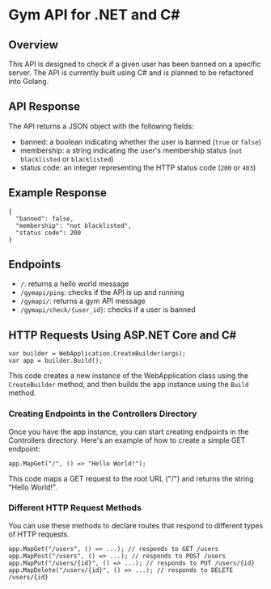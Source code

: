 # Gym API for .NET and C#

## Overview
This API is designed to check if a given user has been banned on a specific server. The API is currently built using C# and is planned to be refactored into Golang.

## API Response
The API returns a JSON object with the following fields:

- banned: a boolean indicating whether the user is banned (`true` or `false`)
- membership: a string indicating the user's membership status (`not blacklisted` or `blacklisted`)
- status code: an integer representing the HTTP status code (`200` or `403`)

## Example Response
```
{
  "banned": false,
  "membership": "not blacklisted",
  "status code": 200
}
```

## Endpoints
- `/`: returns a hello world message
- `/gymapi/ping`: checks if the API is up and running
- `/gymapi/`: returns a gym API message
- `/gymapi/check/{user_id}`: checks if a user is banned

## HTTP Requests Using ASP.NET Core and C#
```
var builder = WebApplication.CreateBuilder(args);
var app = builder.Build();
```
This code creates a new instance of the WebApplication class using the `CreateBuilder` method, and then builds the app instance using the `Build` method.

### Creating Endpoints in the Controllers Directory
Once you have the app instance, you can start creating endpoints in the Controllers directory. Here's an example of how to create a simple GET endpoint: 
```
app.MapGet("/", () => "Hello World!");
```
This code maps a GET request to the root URL ("/") and returns the string "Hello World!".

### Different HTTP Request Methods
You can use these methods to declare routes that respond to different types of HTTP requests.
```
app.MapGet("/users", () => ...); // responds to GET /users
app.MapPost("/users", () => ...); // responds to POST /users
app.MapPut("/users/{id}", () => ...); // responds to PUT /users/{id}
app.MapDelete("/users/{id}", () => ...); // responds to DELETE /users/{id}
``` 